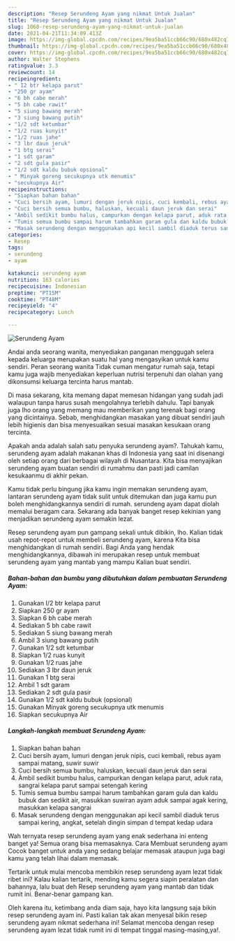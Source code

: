 ```yaml
---
description: "Resep Serundeng Ayam yang nikmat Untuk Jualan"
title: "Resep Serundeng Ayam yang nikmat Untuk Jualan"
slug: 1068-resep-serundeng-ayam-yang-nikmat-untuk-jualan
date: 2021-04-21T11:34:09.413Z
image: https://img-global.cpcdn.com/recipes/9ea5ba51ccb66c90/680x482cq70/serundeng-ayam-foto-resep-utama.jpg
thumbnail: https://img-global.cpcdn.com/recipes/9ea5ba51ccb66c90/680x482cq70/serundeng-ayam-foto-resep-utama.jpg
cover: https://img-global.cpcdn.com/recipes/9ea5ba51ccb66c90/680x482cq70/serundeng-ayam-foto-resep-utama.jpg
author: Walter Stephens
ratingvalue: 3.3
reviewcount: 14
recipeingredient:
- " I2 btr kelapa parut"
- "250 gr ayam"
- "6 bh cabe merah"
- "5 bh cabe rawit"
- "5 siung bawang merah"
- "3 siung bawang putih"
- "1/2 sdt ketumbar"
- "1/2 ruas kunyit"
- "1/2 ruas jahe"
- "3 lbr daun jeruk"
- "1 btg serai"
- "1 sdt garam"
- "2 sdt gula pasir"
- "1/2 sdt kaldu bubuk opsional"
- " Minyak goreng secukupnya utk menumis"
- "secukupnya Air"
recipeinstructions:
- "Siapkan bahan bahan"
- "Cuci bersih ayam, lumuri dengan jeruk nipis, cuci kembali, rebus ayam sampai matang, suwir suwir"
- "Cuci bersih semua bumbu, haluskan, kecuali daun jeruk dan serai"
- "Àmbil sedikit bumbu halus, campurkan dengan kelapa parut, aduk rata, sangrai kelapa parut sampai setengah kering"
- "Tumis semua bumbu sampai harum tambahkan garam gula dan kaldu bubuk dan sedikit air, masukkan suwiran ayam aduk sampai agak kering, masukkan kelapa sangrai"
- "Masak serundeng dengan menggunakan api kecil sambil diaduk terus sampai kering, angkat, setelah dingin simpan d tempat kedap udara"
categories:
- Resep
tags:
- serundeng
- ayam

katakunci: serundeng ayam 
nutrition: 163 calories
recipecuisine: Indonesian
preptime: "PT15M"
cooktime: "PT48M"
recipeyield: "4"
recipecategory: Lunch

---
```



![Serundeng Ayam](https://img-global.cpcdn.com/recipes/9ea5ba51ccb66c90/680x482cq70/serundeng-ayam-foto-resep-utama.jpg)

Andai anda seorang wanita, menyediakan panganan menggugah selera kepada keluarga merupakan suatu hal yang mengasyikan untuk kamu sendiri. Peran seorang  wanita Tidak cuman mengatur rumah saja, tetapi kamu juga wajib menyediakan keperluan nutrisi terpenuhi dan olahan yang dikonsumsi keluarga tercinta harus mantab.

Di masa  sekarang, kita memang dapat memesan hidangan yang sudah jadi walaupun tanpa harus susah mengolahnya terlebih dahulu. Tapi banyak juga lho orang yang memang mau memberikan yang terenak bagi orang yang dicintainya. Sebab, menghidangkan masakan yang dibuat sendiri jauh lebih higienis dan bisa menyesuaikan sesuai masakan kesukaan orang tercinta. 



Apakah anda adalah salah satu penyuka serundeng ayam?. Tahukah kamu, serundeng ayam adalah makanan khas di Indonesia yang saat ini disenangi oleh setiap orang dari berbagai wilayah di Nusantara. Kita bisa menyajikan serundeng ayam buatan sendiri di rumahmu dan pasti jadi camilan kesukaanmu di akhir pekan.

Kamu tidak perlu bingung jika kamu ingin memakan serundeng ayam, lantaran serundeng ayam tidak sulit untuk ditemukan dan juga kamu pun boleh menghidangkannya sendiri di rumah. serundeng ayam dapat diolah memalui beragam cara. Sekarang ada banyak banget resep kekinian yang menjadikan serundeng ayam semakin lezat.

Resep serundeng ayam pun gampang sekali untuk dibikin, lho. Kalian tidak usah repot-repot untuk membeli serundeng ayam, karena Kita bisa menghidangkan di rumah sendiri. Bagi Anda yang hendak menghidangkannya, dibawah ini merupakan resep untuk membuat serundeng ayam yang mantab yang mampu Kalian buat sendiri.

<!--inarticleads1-->

##### Bahan-bahan dan bumbu yang dibutuhkan dalam pembuatan Serundeng Ayam:

1. Gunakan  I/2 btr kelapa parut
1. Siapkan 250 gr ayam
1. Siapkan 6 bh cabe merah
1. Sediakan 5 bh cabe rawit
1. Sediakan 5 siung bawang merah
1. Ambil 3 siung bawang putih
1. Gunakan 1/2 sdt ketumbar
1. Siapkan 1/2 ruas kunyit
1. Gunakan 1/2 ruas jahe
1. Sediakan 3 lbr daun jeruk
1. Gunakan 1 btg serai
1. Ambil 1 sdt garam
1. Sediakan 2 sdt gula pasir
1. Gunakan 1/2 sdt kaldu bubuk (opsional)
1. Gunakan  Minyak goreng secukupnya utk menumis
1. Siapkan secukupnya Air




<!--inarticleads2-->

##### Langkah-langkah membuat Serundeng Ayam:

1. Siapkan bahan bahan
1. Cuci bersih ayam, lumuri dengan jeruk nipis, cuci kembali, rebus ayam sampai matang, suwir suwir
1. Cuci bersih semua bumbu, haluskan, kecuali daun jeruk dan serai
1. Àmbil sedikit bumbu halus, campurkan dengan kelapa parut, aduk rata, sangrai kelapa parut sampai setengah kering
1. Tumis semua bumbu sampai harum tambahkan garam gula dan kaldu bubuk dan sedikit air, masukkan suwiran ayam aduk sampai agak kering, masukkan kelapa sangrai
1. Masak serundeng dengan menggunakan api kecil sambil diaduk terus sampai kering, angkat, setelah dingin simpan d tempat kedap udara




Wah ternyata resep serundeng ayam yang enak sederhana ini enteng banget ya! Semua orang bisa memasaknya. Cara Membuat serundeng ayam Cocok banget untuk anda yang sedang belajar memasak ataupun juga bagi kamu yang telah lihai dalam memasak.

Tertarik untuk mulai mencoba membikin resep serundeng ayam lezat tidak ribet ini? Kalau kalian tertarik, mending kamu segera siapin peralatan dan bahannya, lalu buat deh Resep serundeng ayam yang mantab dan tidak rumit ini. Benar-benar gampang kan. 

Oleh karena itu, ketimbang anda diam saja, hayo kita langsung saja bikin resep serundeng ayam ini. Pasti kalian tak akan menyesal bikin resep serundeng ayam nikmat sederhana ini! Selamat mencoba dengan resep serundeng ayam lezat tidak rumit ini di tempat tinggal masing-masing,ya!.

